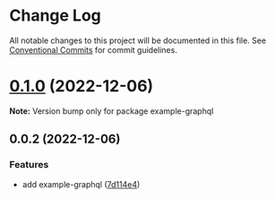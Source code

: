 # Change Log

All notable changes to this project will be documented in this file.
See [Conventional Commits](https://conventionalcommits.org) for commit guidelines.

# [0.1.0](https://github.com/chapter-three/next-drupal/compare/example-graphql@0.0.2...example-graphql@0.1.0) (2022-12-06)

**Note:** Version bump only for package example-graphql





## 0.0.2 (2022-12-06)


### Features

* add example-graphql ([7d114e4](https://github.com/chapter-three/next-drupal/commit/7d114e428ea6981e4758747c56a827be92359eb2))
